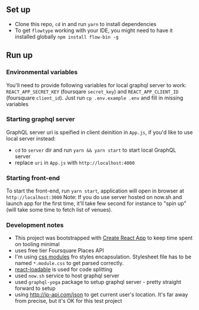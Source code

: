## Set up
- Clone this repo, `cd` in and run `yarn` to install dependencies
- To get `flowtype` working with your IDE, you might need to have it installed globally `npm install flow-bin -g`

## Run up
### Environmental variables
You'll need to provide following variables for local graphql server to work: `REACT_APP_SECRET_KEY` (foursqare `secret_key`) and `REACT_APP_CLIENT_ID` (foursquare `client_id`). Just run `cp .env.example .env` and fill in missing variables
### Starting graphql server
GraphQL server uri is speified in client deinition in `App.js`, if you'd like to use local server instead:
- `cd` to `server` dir and run `yarn && yarn start` to start local GraphQL server
- replace `uri` in `App.js` with `http://localhost:4000`
### Starting front-end
To start the front-end, run `yarn start`, application will open in browser at `http://localhost:3000`
Note: If you do use server hosted on now.sh and launch app for the first time, it'll take few second for instance to "spin up" (will take some time to fetch list of venues).

### Development notes
- This project was bootstrapped with [Create React App](https://github.com/facebook/create-react-app) to keep time spent on tooling minimal
- uses free tier Foursquare Places API
- I'm using [css modules](https://github.com/css-modules/css-modules) fro styles encapsulation. Stylesheet file has to be named `*.module.css` to get parsed correctly.
- [react-loadable](https://github.com/jamiebuilds/react-loadable) is used for code splitting
- used `now.sh` service to host graphql server
- used `graphql-yoga` package to setup graphql server - pretty straight forward to setup
- using http://ip-api.com/json to get current user's location. It's far away from precise, but it's OK for this test project


